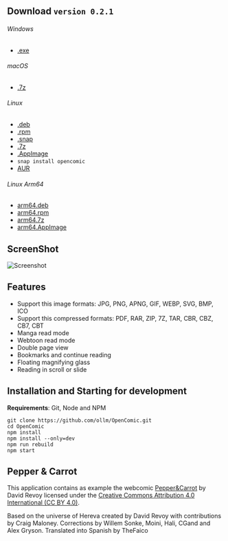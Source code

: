## Download `version 0.2.1`
###### Windows
* [.exe](https://github.com/ollm/OpenComic/releases/download/v0.2.1/OpenComic.Setup.0.2.1.exe)
###### macOS
* [.7z](https://github.com/ollm/OpenComic/releases/download/v0.2.1/OpenComic-0.2.1-mac-build2.7z)
###### Linux
* [.deb](https://github.com/ollm/OpenComic/releases/download/v0.2.1/opencomic_0.2.1_amd64.deb)
* [.rpm](https://github.com/ollm/OpenComic/releases/download/v0.2.1/opencomic-0.2.1.x86_64.rpm)
* [.snap](https://github.com/ollm/OpenComic/releases/download/v0.2.1/opencomic_0.2.1_amd64.snap)
* [.7z](https://github.com/ollm/OpenComic/releases/download/v0.2.1/opencomic-0.2.1.7z)
* [.AppImage](https://github.com/ollm/OpenComic/releases/download/v0.2.1/OpenComic-0.2.1.AppImage)
* `snap install opencomic`
* [AUR](https://aur.archlinux.org/packages/opencomic-bin/)
###### Linux Arm64
* [arm64.deb](https://github.com/ollm/OpenComic/releases/download/v0.2.1/opencomic_0.2.1_arm64.deb)
* [arm64.rpm](https://github.com/ollm/OpenComic/releases/download/v0.2.1/opencomic-0.2.1.arm64.rpm)
* [arm64.7z](https://github.com/ollm/OpenComic/releases/download/v0.2.1/opencomic-0.2.1-arm64.7z)
* [arm64.AppImage](https://github.com/ollm/OpenComic/releases/download/v0.2.1/OpenComic-0.2.1-arm64.AppImage)

## ScreenShot

![Screenshot](https://i.ibb.co/vPKbpyQ/Open-Comic-Screen-Shot.png "Screenshot")

## Features

* Support this image formats: JPG, PNG, APNG, GIF, WEBP, SVG, BMP, ICO
* Support this compressed formats: PDF, RAR, ZIP, 7Z, TAR, CBR, CBZ, CB7, CBT
* Manga read mode
* Webtoon read mode
* Double page view
* Bookmarks and continue reading
* Floating magnifying glass
* Reading in scroll or slide

## Installation and Starting for development
__Requirements__: Git, Node and NPM

```shell
git clone https://github.com/ollm/OpenComic.git
cd OpenComic
npm install
npm install --only=dev
npm run rebuild
npm start
```
## Pepper & Carrot

This application contains as example the webcomic [Pepper&Carrot](https://www.peppercarrot.com) by David Revoy
licensed under the [Creative Commons Attribution 4.0 International (CC BY 4.0)](https://creativecommons.org/licenses/by/4.0/).

Based on the universe of Hereva created by David Revoy with contributions by Craig Maloney.
Corrections by Willem Sonke, Moini, Hali, CGand and Alex Gryson.
Translated into Spanish by TheFaico
